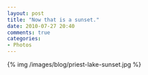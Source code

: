 ```yaml
---
layout: post
title: "Now that is a sunset."
date: 2010-07-27 20:40
comments: true
categories: 
- Photos
---
```


{% img /images/blog/priest-lake-sunset.jpg %}
